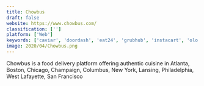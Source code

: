 ```yaml
---
title: Chowbus
draft: false 
website: https://www.chowbus.com/
classification: ['']
platform: ['Web']
keywords: ['caviar', 'doordash', 'eat24', 'grubhub', 'instacart', 'olo', 'uber_eats']
image: 2020/04/Chowbus.png
---
```

Chowbus is a food delivery platform offering authentic cuisine in Atlanta, Boston, Chicago, Champaign, Columbus, New York, Lansing, Philadelphia, West Lafayette, San Francisco
